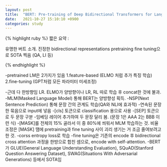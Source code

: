 ```yaml
---
layout: post
title:  "BERT: Pre-training of Deep Bidirectional Transformers for Language Understanding"
date:   2021-10-27 15:10:10 +0900
categories: study
---
```





{% highlight ruby %}
짧은 요약 :

유명한 버트 소개.
진정한 bidirectional representations pretraining
fine tuning으로 SOTA 찍음
(QA, LI 등)

{% endhighlight %}


-pretrained LM은 2가지가 있음
1.feature-based (ELMO 처럼 추가 특징 학습)
2.fine-tuning (GPT처럼 모든 파라미터 미세조정)

-근데 다 한방향임 LR. ELMO가 양방향이나 LR, RL 따로 학습 후 concat한 것에 불과.
-MLM(Masked Language Model) 통해 BERT는 양방향성 획득.
-NSP(Next Sentence Prediction) 통해 문장 간의 관계도 학습(QA와 NLI에 효과적)
-연속된 문장 한 묶음으로 input에 넣음
-[cls] 토큰으로 classification 용으로 사용
-[SEP] 토큰으로 두 문장 구분
-임베딩 레이어 추가하여 두 문장 달리 봄. (문장 1은 AAA 2는 BBB 이런 식)
-[MASK]를 전체의 15% 골라서 이 중 80%에 씌워서 MLM 학습하는 것. 비율 조정은 [MASK] 땜에 pretraining과 fine tuning 사이 괴리 생기는 거 조금 줄여보려고 한 것.
-corss entropy loss로 학습
-fine tuning은 기존의 encode 후 bidirectional cross attention 과정을 한방으로 합친 셈으로, encode with self-attention.
-BERT가 GLUE(General Language Understanding Evaluation), SQuAD(Stanford Question Answering Dataset), SWAG(Situations With Adversarial Generations) 등에서 SOTA임

